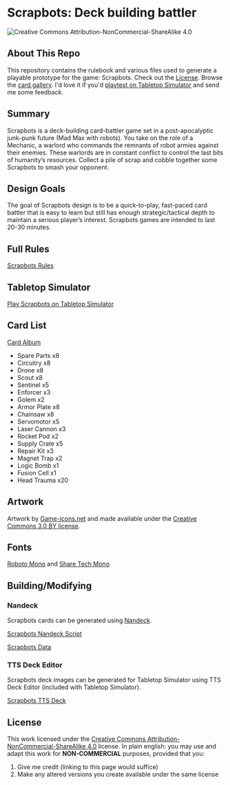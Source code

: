 # Scrapbots: Deck building battler

![Creative Commons Attribution-NonCommercial-ShareAlike 4.0](https://licensebuttons.net/l/by-nc-sa/4.0/80x15.png)

## About This Repo

This repository contains the rulebook and various files used to generate a playable prototype for the game: Scrapbots. Check out the [License](#license). Browse the [card gallery](#card-list). I'd love it if you'd [playtest on Tabletop Simulator](#tabletop-simulator) and send me some feedback. 

## Summary

Scrapbots is a deck-building card-battler game set in a post-apocalyptic junk-punk future (Mad Max with robots). You take on the role of a Mechanic, a warlord who commands the remnants of robot armies against their enemies. These warlords are in constant conflict to control the last bits of humanity’s resources. Collect a pile of scrap and cobble together some Scrapbots to smash your opponent.

## Design Goals

The goal of Scrapbots design is to be a quick-to-play, fast-paced card battler that is easy to learn but still has enough strategic/tactical depth to maintain a serious player’s interest. Scrapbots games are intended to last 20-30 minutes.

## Full Rules

[Scrapbots Rules](RULES.md)

## Tabletop Simulator

[Play Scrapbots on Tabletop Simulator](https://steamcommunity.com/sharedfiles/filedetails/?id=1631921788)

## Card List

[Card Album](https://imgur.com/a/cb9aYC6)

- Spare Parts x8
- Circuitry x8
- Drone x8
- Scout x8
- Sentinel x5
- Enforcer x3
- Golem x2
- Armor Plate x8
- Chainsaw x8
- Servomotor x5
- Laser Cannon x3
- Rocket Pod x2
- Supply Crate x5
- Repair Kit x3
- Magnet Trap x2
- Logic Bomb x1
- Fusion Cell x1
- Head Trauma x20

## Artwork

Artwork by [Game-icons.net](https://game-icons.net/) and made available under the [Creative Commons 3.0 BY license](http://creativecommons.org/licenses/by/3.0/).

## Fonts

[Roboto Mono](https://fonts.google.com/specimen/Roboto+Mono) and [Share Tech Mono](https://fonts.google.com/specimen/Share+Tech+Mono)

## Building/Modifying

### Nandeck

Scrapbots cards can be generated using [Nandeck](http://www.nand.it/nandeck/).

[Scrapbots Nandeck Script](scrapbots.nandeck.txt)

[Scrapbots Data](scrapbots.csv)

### TTS Deck Editor

Scrapbots deck images can be generated for Tabletop Simulator using TTS Deck Editor (included with Tabletop Simulator).

[Scrapbots TTS Deck](scrapbots.tsdb)

## License

This work licensed under the [Creative Commons Attribution-NonCommercial-ShareAlike 4.0](https://creativecommons.org/licenses/by-nc-sa/4.0/) license. In plain english: you may use and adapt this work for **NON-COMMERCIAL** purposes, provided that you:
  1.  Give me credit (linking to this page would suffice)
  2.  Make any altered versions you create available under the same license
